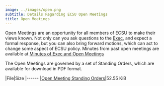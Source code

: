 ```yaml
---
image: ../images/open.png
subtitle: Details Regarding ECSU Open Meetings
title: Open Meetings
---
```


Open Meetings are an opportunity for all members of ECSU to make their views known. Not only can you ask questions to the [Exec](/about/exec), and expect a formal response, but you can also bring forward motions, which can act to change some aspect of ECSU policy. Minutes from past open meetings are available at [Minutes of Exec and Open Meetings](/about/minutes)

The Open Meetings are governed by a set of Standing Orders, which are available for download in PDF format.

|File|Size
|------
|[Open Meeting Standing Orders](../pdf/open_meetings.pdf)|52.55 KiB